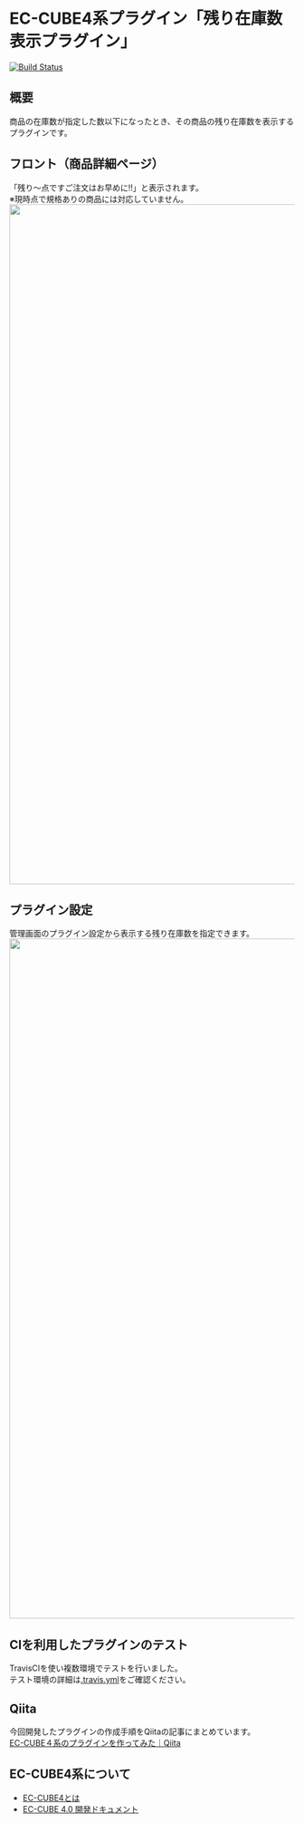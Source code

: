 # EC-CUBE4系プラグイン「残り在庫数表示プラグイン」

[![Build Status](https://travis-ci.org/yoshiharu-semachi/ec-cube4_stock-show-plugin.svg?branch=master)](https://travis-ci.org/yoshiharu-semachi/ec-cube4_stock-show-plugin)

## 概要
商品の在庫数が指定した数以下になったとき、その商品の残り在庫数を表示するプラグインです。

## フロント（商品詳細ページ）
「残り〜点ですご注文はお早めに!!」と表示されます。   
※現時点で規格ありの商品には対応していません。   
<img src="https://github.com/yoshiharu-semachi/ec-cube4_stock-show-plugin/blob/images/StockShow4-1.jpg" width="1200">

## プラグイン設定
管理画面のプラグイン設定から表示する残り在庫数を指定できます。   
<img src="https://github.com/yoshiharu-semachi/ec-cube4_stock-show-plugin/blob/images/StockShow4-2.jpg" width="1200">

## CIを利用したプラグインのテスト
TravisCIを使い複数環境でテストを行いました。   
テスト環境の詳細は[.travis.yml](https://github.com/yoshiharu-semachi/ec-cube4_stock-show-plugin/tree/master/.travis.yml)をご確認ください。

## Qiita
今回開発したプラグインの作成手順をQiitaの記事にまとめています。   
[EC-CUBE４系のプラグインを作ってみた｜Qiita](https://qiita.com/yoshiharu-semachi/items/03817d6dd883b000348f)

## EC-CUBE4系について
- [EC-CUBE4とは ](https://www.ec-cube.net/product/4.0/)
- [EC-CUBE 4.0 開発ドキュメント](http://doc4.ec-cube.net/)
